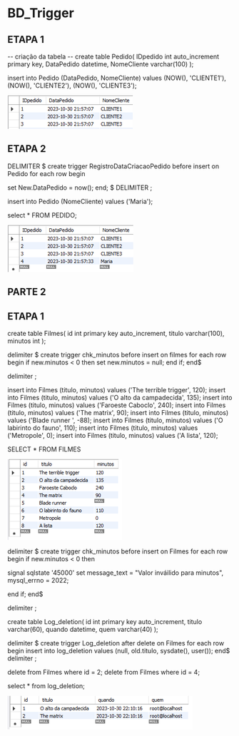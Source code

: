 # BD_Trigger

## ETAPA 1
-- criação da tabela --
create table Pedido(
IDpedido int auto_increment primary key,
DataPedido datetime,
NomeCliente varchar(100)
);

insert into Pedido (DataPedido, NomeCliente) values 
(NOW(), 'CLIENTE1'),
(NOW(), 'CLIENTE2'),
(NOW(), 'CLIENTE3');

![FT1](https://github.com/RodrigoMaMoraes/BD_Trigger/blob/main/TRIGGER/R1TRIIGER01.PNG)

## ETAPA 2

DELIMITER $
create trigger RegistroDataCriacaoPedido
before insert on Pedido
for each row 
begin 

set New.DataPedido = now();
end;
$
DELIMITER ;

insert into Pedido (NomeCliente) values ('Maria');

select * FROM PEDIDO; 

![FT2](https://github.com/RodrigoMaMoraes/BD_Trigger/blob/main/TRIGGER/R1TRIGGER.PNG)

## PARTE 2

## ETAPA 1

create table Filmes(
id int  primary key auto_increment,
titulo varchar(100),
minutos int 
); 

delimiter $ 
create trigger chk_minutos before insert on filmes 
for each row 
begin
if new.minutos < 0 then 
set new.minutos = null;
end if;
end$

delimiter ;

insert into Filmes (titulo, minutos) values ('The terrible trigger', 120);
insert into Filmes (titulo, minutos) values ('O alto da campadecida', 135);
insert into Filmes (titulo, minutos) values ('Faroeste Caboclo', 240);
insert into Filmes (titulo, minutos) values ('The matrix', 90);
insert into Filmes (titulo, minutos) values ('Blade runner ', -88);
insert into Filmes (titulo, minutos) values ('O labirinto do fauno', 110);
insert into Filmes (titulo, minutos) values ('Metropole', 0);
insert into Filmes (titulo, minutos) values ('A lista', 120);

SELECT * FROM FILMES

![FT3](https://github.com/RodrigoMaMoraes/BD_Trigger/blob/main/TRIGGER/R2TRIGGERFILME.PNG)

delimiter $ 
create trigger chk_minutos before insert on Filmes
for each row 
begin
if new.minutos < 0 then 

signal sqlstate '45000'
set message_text = "Valor inváilido para minutos", 
mysql_errno = 2022; 

end if;
end$ 

delimiter ;

create table Log_deletion(
id  int  primary key  auto_increment,
titulo varchar(60),
quando datetime,
quem varchar(40)
);

delimiter $ 
create trigger Log_deletion after delete on Filmes 
for each row 
begin
insert into log_deletion values (null, old.titulo, sysdate(), user());
end$ 
delimiter ; 

delete from Filmes where id = 2;
delete from Filmes where id = 4;

select * from log_deletion;

![FT4](https://github.com/RodrigoMaMoraes/BD_Trigger/blob/main/TRIGGER/R4FILMES.PNG)
